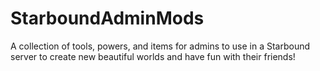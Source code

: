 # StarboundAdminMods
A collection of tools, powers, and items for admins to use in a Starbound server to create new beautiful worlds and have fun with their friends!
